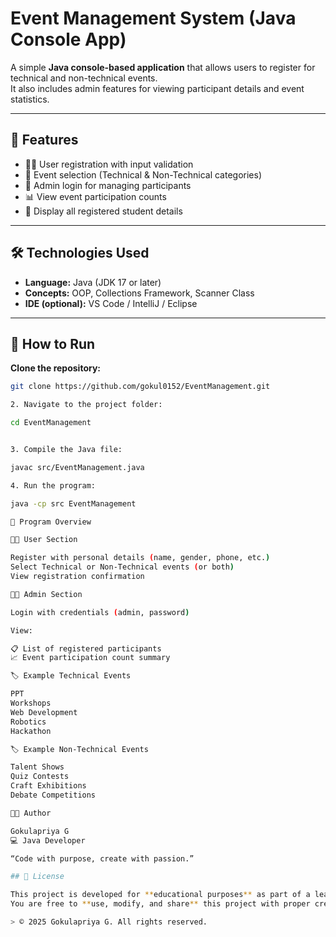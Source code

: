 # Event Management System (Java Console App) 

A simple **Java console-based application** that allows users to register for technical and non-technical events.  
It also includes admin features for viewing participant details and event statistics.

---

## 🌟 Features
- 🧍‍♀️ User registration with input validation  
- 🧾 Event selection (Technical & Non-Technical categories)  
- 🔐 Admin login for managing participants  
- 📊 View event participation counts  
- 🏫 Display all registered student details  

---

## 🛠️ Technologies Used
- **Language:** Java (JDK 17 or later)  
- **Concepts:** OOP, Collections Framework, Scanner Class  
- **IDE (optional):** VS Code / IntelliJ / Eclipse  

---

## 🚀 How to Run

**Clone the repository:**
   ```bash
   git clone https://github.com/gokul0152/EventManagement.git
   
2. Navigate to the project folder:

   cd EventManagement


3. Compile the Java file:

   javac src/EventManagement.java

4. Run the program:

   java -cp src EventManagement

🧠 Program Overview

👩‍🎓 User Section

   Register with personal details (name, gender, phone, etc.)   
   Select Technical or Non-Technical events (or both)
   View registration confirmation

👨‍💼 Admin Section

   Login with credentials (admin, password)
   
   View:
   
   📋 List of registered participants
   📈 Event participation count summary

🏷️ Example Technical Events

   PPT
   Workshops
   Web Development
   Robotics
   Hackathon

🏷️ Example Non-Technical Events

   Talent Shows
   Quiz Contests
   Craft Exhibitions
   Debate Competitions

🧑‍💻 Author

   Gokulapriya G
   💻 Java Developer

“Code with purpose, create with passion.”

## 🪪 License

   This project is developed for **educational purposes** as part of a learning and academic        exploration in Java programming.  
   You are free to **use, modify, and share** this project with proper credit to the author.  
   
   > © 2025 Gokulapriya G. All rights reserved.

